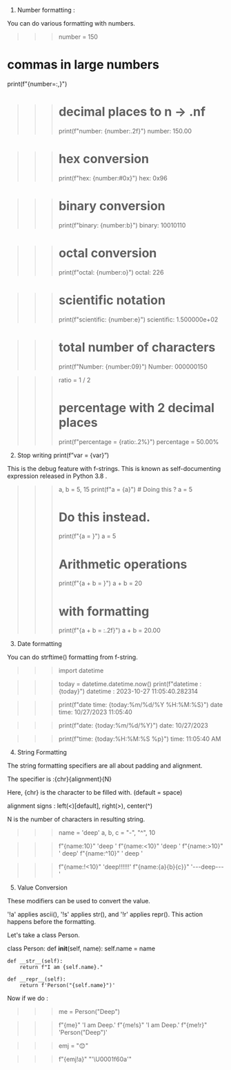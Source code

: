 1. Number formatting :

You can do various formatting with numbers.

>>> number = 150

# commas in large numbers
print(f"{number=:,}")

>>> # decimal places to n -> .nf
>>> print(f"number: {number:.2f}")
number: 150.00

>>> # hex conversion
>>> print(f"hex: {number:#0x}")
hex: 0x96

>>> # binary conversion
>>> print(f"binary: {number:b}")
binary: 10010110

>>> # octal conversion
>>> print(f"octal: {number:o}")
octal: 226

>>> # scientific notation
>>> print(f"scientific: {number:e}")
scientific: 1.500000e+02

>>> # total number of characters
>>> print(f"Number: {number:09}")
Number: 000000150

>>> ratio = 1 / 2
>>> # percentage with 2 decimal places
>>> print(f"percentage = {ratio:.2%}")
percentage = 50.00%

2. Stop writing print(f”var = {var}”)

This is the debug feature with f-strings. This is known as self-documenting expression released in Python 3.8 .

>>> a, b = 5, 15
>>> print(f"a = {a}") # Doing this ?
a = 5
>>> # Do this instead.
>>> print(f"{a = }")
a = 5
>>> # Arithmetic operations
>>> print(f"{a + b = }")
a + b = 20
>>> # with formatting
>>> print(f"{a + b = :.2f}")
a + b = 20.00

3. Date formatting

You can do strftime() formatting from f-string.

>>> import datetime

>>> today = datetime.datetime.now()
>>> print(f"datetime : {today}")
datetime : 2023-10-27 11:05:40.282314

>>> print(f"date time: {today:%m/%d/%Y %H:%M:%S}")
date time: 10/27/2023 11:05:40

>>> print(f"date: {today:%m/%d/%Y}")
date: 10/27/2023

>>> print(f"time: {today:%H:%M:%S %p}")
time: 11:05:40 AM

4. String Formatting

The string formatting specifiers are all about padding and alignment.

The specifier is :{chr}{alignment}{N}

Here, {chr} is the character to be filled with. (default = space)

alignment signs : left(<)[default], right(>), center(^)

N is the number of characters in resulting string.

>>> name = 'deep'
>>> a, b, c = "-", "^", 10

>>> f"{name:10}"
'deep      '
>>> f"{name:<10}"
'deep      '
>>> f"{name:>10}"
'      deep'
>>> f"{name:^10}"
'   deep   '

>>> f"{name:!<10}"
'deep!!!!!!'
>>> f"{name:{a}{b}{c}}"
'---deep---'

5. Value Conversion

These modifiers can be used to convert the value.

'!a' applies ascii(), '!s' applies str(), and '!r' applies repr().
This action happens before the formatting.

Let's take a class Person.

class Person:
    def __init__(self, name):
        self.name = name

    def __str__(self):
        return f"I am {self.name}."

    def __repr__(self):
        return f'Person("{self.name}")'

Now if we do :

>>> me = Person("Deep")

>>> f"{me}"
'I am Deep.'
>>> f"{me!s}"
'I am Deep.'
>>> f"{me!r}"
'Person("Deep")'

>>> emj = "😊"

>>> f"{emj!a}"
"'\\U0001f60a'"
